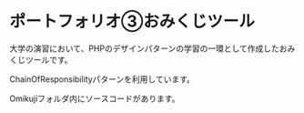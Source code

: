 # ポートフォリオ③おみくじツール

大学の演習において、PHPのデザインパターンの学習の一環として作成したおみくじツールです。

ChainOfResponsibilityパターンを利用しています。

Omikujiフォルダ内にソースコードがあります。
